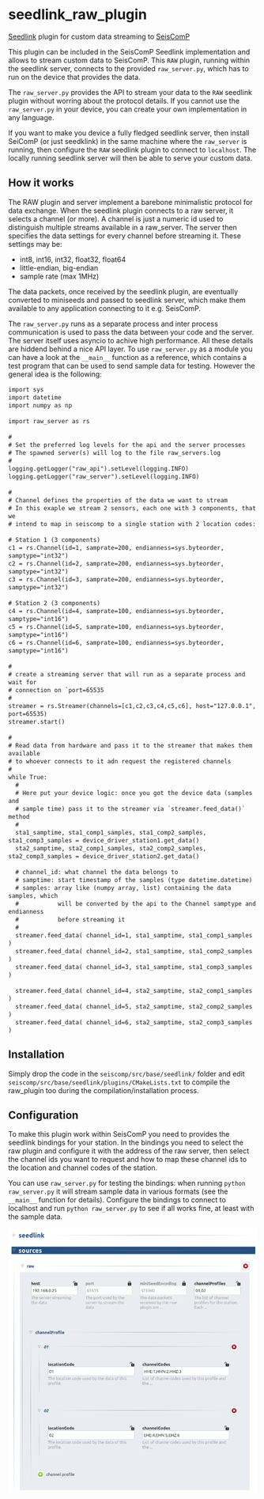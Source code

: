 # seedlink_raw_plugin
[Seedlink](<https://github.com/SeisComP/seedlink>) plugin for custom data streaming to [SeisComP](<https://github.com/SeisComP>)

This plugin can be included in the SeisComP Seedlink implementation and allows to stream
custom data to SeisComP. This `RAW` plugin, running within the seedlink server, connects to 
the provided `raw_server.py`, which has to run on the device that provides the data.

The `raw_server.py` provides the API to stream your data to the `RAW` seedlink plugin without
worring about the protocol details. If you cannot use the `raw_server.py` in your device, you
can create your own implementation in any language.

If you want to make you device a fully fledged seedlink server, then install SeiComP
(or just seedklink) in the same machine where the `raw_server` is running, then configure
the `RAW` seedlink plugin to connect to `localhost`. The locally running seedlink server
will then be able to serve your custom data.

## How it works

The RAW plugin and server implement a barebone minimalistic protocol for data exchange.
When the seedlink plugin connects to a raw server, it selects a channel (or more). A channel
is just a numeric id used to distinguish multiple streams available in a raw_server.
The server then specifies the data settings for every channel before streaming it. These
settings may be:
- int8, int16, int32, float32, float64
- little-endian, big-endian 
- sample rate (max 1MHz)

The data packets, once received by the seedlink plugin, are eventually converted to miniseeds
and passed to seedlink server, which make them available to any application connecting to it
e.g. SeisComP.

The `raw_server.py` runs as a separate process and inter process communication is used to
pass the data between your code and the server. The server itself uses asyncio to achive high
performance. All these details are hiddend behind a nice API layer. To use `raw_server.py` as a
module you can have a look at the `__main__` function as a reference, which contains a test
program that can be used to send sample data for testing. However the general idea is the
following:

```
import sys
import datetime
import numpy as np

import raw_server as rs

#
# Set the preferred log levels for the api and the server processes
# The spawned server(s) will log to the file raw_servers.log
#
logging.getLogger("raw_api").setLevel(logging.INFO)
logging.getLogger("raw_server").setLevel(logging.INFO)

#
# Channel defines the properties of the data we want to stream
# In this exaple we stream 2 sensors, each one with 3 components, that we
# intend to map in seiscomp to a single station with 2 location codes:

# Station 1 (3 components)
c1 = rs.Channel(id=1, samprate=200, endianness=sys.byteorder, samptype="int32")
c2 = rs.Channel(id=2, samprate=200, endianness=sys.byteorder, samptype="int32")
c3 = rs.Channel(id=3, samprate=200, endianness=sys.byteorder, samptype="int32")

# Station 2 (3 components)
c4 = rs.Channel(id=4, samprate=100, endianness=sys.byteorder, samptype="int16")
c5 = rs.Channel(id=5, samprate=100, endianness=sys.byteorder, samptype="int16")
c6 = rs.Channel(id=6, samprate=100, endianness=sys.byteorder, samptype="int16")

#
# create a streaming server that will run as a separate process and wait for
# connection on `port=65535
#
streamer = rs.Streamer(channels=[c1,c2,c3,c4,c5,c6], host="127.0.0.1", port=65535)
streamer.start()

#
# Read data from hardware and pass it to the streamer that makes them available
# to whoever connects to it adn request the registered channels
#
while True:
  #
  # Here put your device logic: once you got the device data (samples and
  # sample time) pass it to the streamer via `streamer.feed_data()` method
  #
  sta1_samptime, sta1_comp1_samples, sta1_comp2_samples, sta1_comp3_samples = device_driver_station1.get_data()
  sta2_samptime, sta2_comp1_samples, sta2_comp2_samples, sta2_comp3_samples = device_driver_station2.get_data()

  # channel_id: what channel the data belongs to
  # samptime: start timestamp of the samples (type datetime.datetime)
  # samples: array like (numpy array, list) containing the data samples, which
  #           will be converted by the api to the Channel samptype and endianness
  #           before streaming it
  #
  streamer.feed_data( channel_id=1, sta1_samptime, sta1_comp1_samples )
  streamer.feed_data( channel_id=2, sta1_samptime, sta1_comp2_samples )
  streamer.feed_data( channel_id=3, sta1_samptime, sta1_comp3_samples )

  streamer.feed_data( channel_id=4, sta2_samptime, sta2_comp1_samples )
  streamer.feed_data( channel_id=5, sta2_samptime, sta2_comp2_samples )
  streamer.feed_data( channel_id=6, sta2_samptime, sta2_comp3_samples )
```

## Installation

Simply drop the code in the `seiscomp/src/base/seedlink/` folder and edit 
`seiscomp/src/base/seedlink/plugins/CMakeLists.txt` to compile the raw_plugin too during
the compilation/installation process.

## Configuration

To make this plugin work within SeisComP you need to provides the seedlink bindings for your
station. In the bindings you need to select the raw plugin and configure it with the address
of the raw server, then select the channel ids you want to request and how to map these
channel ids to the location and channel codes of the station.

You can use `raw_server.py` for testing the bindings: when running `python raw_server.py` it
will stream sample data in various formats (see  the `__main__` function  for details).
Configure the bindings to connect to localhost and run `python raw_server.py` to see if
all works fine, at least with the sample data.

![Bindings options](/bindingsOptions.png?raw=true "Bindings options")



